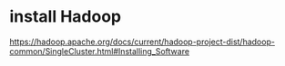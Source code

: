 # install Hadoop

https://hadoop.apache.org/docs/current/hadoop-project-dist/hadoop-common/SingleCluster.html#Installing_Software
